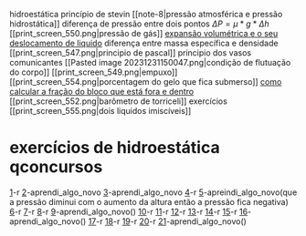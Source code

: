 

hidroestática
	princípio de stevin
		[[note-8|pressão atmosférica e pressão hidrostática]]
		diferença de pressão entre dois pontos
			$\Delta P = \mu * g * \Delta h$
		[[print_screen_550.png|pressão de gás]]
			[expansão volumétrica e o seu deslocamento de liquido](https://www.qconcursos.com/questoes-militares/questoes/b1cae98a-01)
	diferença entre massa específica e densidade
	[[print_screen_547.png|principio de pascal]]
	principio dos vasos comunicantes
	[[Pasted image 20231231150047.png|condição de flutuação do corpo]]
	[[print_screen_549.png|empuxo]]
	[[print_screen_554.png|porcentagem do gelo que fica submerso]]
	[como calcular a fração do bloco que está fora e dentro](https://www.qconcursos.com/questoes-militares/questoes/4dea7d58-58)
	[[print_screen_552.png|barômetro de torriceli]]
		exercícios
	[[print_screen_555.png|dois liquidos imiscíveis]]

# exercícios de hidroestática qconcursos

[1](https://www.qconcursos.com/questoes-militares/questoes/a7c3698b-6b)-r
[2](https://www.qconcursos.com/questoes-militares/questoes/b1cae98a-01)-aprendi_algo_novo
[3](https://www.qconcursos.com/questoes-militares/questoes/4dea7d58-58)-aprendi_algo_novo
[4](https://www.qconcursos.com/questoes-militares/questoes/8d30335d-f3)-r
[5](https://www.qconcursos.com/questoes-militares/questoes/8d24bb1f-f3)-apreindi_algo_novo(que a pressão diminui com o aumento da altura então a pressão fica negativa)
[6](https://www.qconcursos.com/questoes-militares/questoes/21073dae-4d)-r
[7](https://www.qconcursos.com/questoes-militares/questoes/b0c1fd44-d0)-r
[8](https://www.qconcursos.com/questoes-militares/questoes/47395b15-9b)-r 
[9](https://www.qconcursos.com/questoes-militares/questoes/078a5bae-48)-aprendi_algo_novo()
[10](https://www.qconcursos.com/questoes-militares/questoes/fd71b9f2-f8)-r 
[11](https://www.qconcursos.com/questoes-militares/questoes/3ea12651-3b)-r 
[12](https://www.qconcursos.com/questoes-militares/questoes/c8928fd4-59)-r 
[13](https://www.qconcursos.com/questoes-militares/questoes/c8928fd4-59)-r 
[14](https://www.qconcursos.com/questoes-militares/questoes/7d0c0f2f-58)-r 
[15](https://www.qconcursos.com/questoes-militares/questoes/761b0248-55)-r 
[16](https://www.qconcursos.com/questoes-militares/questoes/aea68393-55)-aprendi_algo_novo()
[17](https://www.qconcursos.com/questoes-militares/questoes/a69a6a4b-55)-r
[18](https://www.qconcursos.com/questoes-militares/questoes/4d8bebcb-42)-r 
[19](https://www.qconcursos.com/questoes-militares/questoes/fab7f725-42)-r 
[20](https://www.qconcursos.com/questoes-militares/questoes/f45a4381-a0)-r 
[21](https://www.qconcursos.com/questoes-militares/questoes/f363b5bf-a0)-aprendi_algo_novo()








